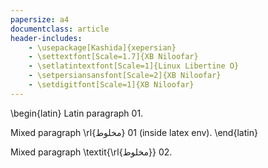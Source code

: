```yaml
---
papersize: a4
documentclass: article
header-includes:
    - \usepackage[Kashida]{xepersian}
    - \settextfont[Scale=1.7]{XB Niloofar}
    - \setlatintextfont[Scale=1]{Linux Libertine O}
    - \setpersiansansfont[Scale=2]{XB Niloofar}
    - \setdigitfont[Scale=1]{XB Niloofar}
---
```


\begin{latin}
Latin paragraph 01.

Mixed paragraph \rl{مخلوط} 01 (inside latex env).
\end{latin}

Mixed paragraph \textit{\rl{مخلوط}} 02.
